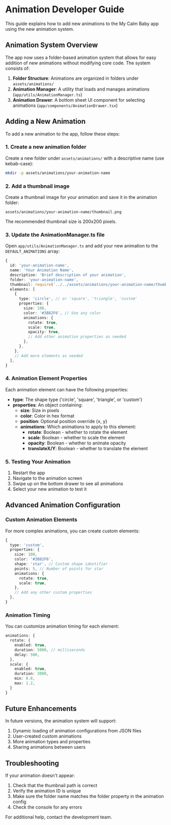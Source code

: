 # Animation Developer Guide

This guide explains how to add new animations to the My Calm Baby app using the new animation system.

## Animation System Overview

The app now uses a folder-based animation system that allows for easy addition of new animations without modifying core code. The system consists of:

1. **Folder Structure**: Animations are organized in folders under `assets/animations/`
2. **Animation Manager**: A utility that loads and manages animations (`app/utils/AnimationManager.ts`)
3. **Animation Drawer**: A bottom sheet UI component for selecting animations (`app/components/AnimationDrawer.tsx`)

## Adding a New Animation

To add a new animation to the app, follow these steps:

### 1. Create a new animation folder

Create a new folder under `assets/animations/` with a descriptive name (use kebab-case):

```bash
mkdir -p assets/animations/your-animation-name
```

### 2. Add a thumbnail image

Create a thumbnail image for your animation and save it in the animation folder:

```
assets/animations/your-animation-name/thumbnail.png
```

The recommended thumbnail size is 200x200 pixels.

### 3. Update the AnimationManager.ts file

Open `app/utils/AnimationManager.ts` and add your new animation to the `DEFAULT_ANIMATIONS` array:

```typescript
{
  id: 'your-animation-name',
  name: 'Your Animation Name',
  description: 'Brief description of your animation',
  folder: 'your-animation-name',
  thumbnail: require('../../assets/animations/your-animation-name/thumbnail.png'),
  elements: [
    {
      type: 'circle', // or 'square', 'triangle', 'custom'
      properties: {
        size: 100,
        color: '#3B82F6', // Use any color
        animations: {
          rotate: true,
          scale: true,
          opacity: true,
          // Add other animation properties as needed
        },
      },
    },
    // Add more elements as needed
  ],
}
```

### 4. Animation Element Properties

Each animation element can have the following properties:

- **type**: The shape type ('circle', 'square', 'triangle', or 'custom')
- **properties**: An object containing:
  - **size**: Size in pixels
  - **color**: Color in hex format
  - **position**: Optional position override {x, y}
  - **animations**: Which animations to apply to this element:
    - **rotate**: Boolean - whether to rotate the element
    - **scale**: Boolean - whether to scale the element
    - **opacity**: Boolean - whether to animate opacity
    - **translateX/Y**: Boolean - whether to translate the element

### 5. Testing Your Animation

1. Restart the app
2. Navigate to the animation screen
3. Swipe up on the bottom drawer to see all animations
4. Select your new animation to test it

## Advanced Animation Configuration

### Custom Animation Elements

For more complex animations, you can create custom elements:

```typescript
{
  type: 'custom',
  properties: {
    size: 100,
    color: '#3B82F6',
    shape: 'star', // Custom shape identifier
    points: 5, // Number of points for star
    animations: {
      rotate: true,
      scale: true,
    },
    // Add any other custom properties
  },
}
```

### Animation Timing

You can customize animation timing for each element:

```typescript
animations: {
  rotate: {
    enabled: true,
    duration: 5000, // milliseconds
    delay: 500,
  },
  scale: {
    enabled: true,
    duration: 3000,
    min: 0.8,
    max: 1.2,
  }
}
```

## Future Enhancements

In future versions, the animation system will support:

1. Dynamic loading of animation configurations from JSON files
2. User-created custom animations
3. More animation types and properties
4. Sharing animations between users

## Troubleshooting

If your animation doesn't appear:

1. Check that the thumbnail path is correct
2. Verify the animation ID is unique
3. Make sure the folder name matches the folder property in the animation config
4. Check the console for any errors

For additional help, contact the development team.
